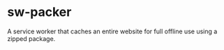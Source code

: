 # sw-packer
A service worker that caches an entire website for full offline use using a zipped package.
